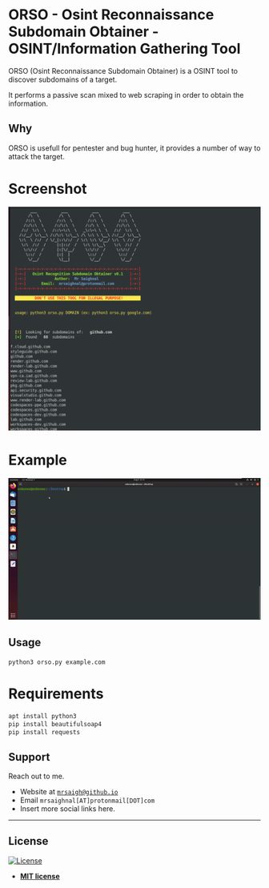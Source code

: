 # ORSO - Osint Reconnaissance Subdomain Obtainer - OSINT/Information Gathering Tool

ORSO (Osint Reconnaissance Subdomain Obtainer) is a OSINT tool to discover subdomains of a target.

It performs a passive scan mixed to web scraping in order to obtain the information.

## Why

ORSO is usefull for pentester and bug hunter, it provides a number of way to attack the target.

# Screenshot

![](https://github.com/MrSaighnal/ORSO/blob/master/images/screen.png)

# Example

![](https://github.com/MrSaighnal/ORSO/blob/master/images/usage.gif)



## Usage

`python3 orso.py example.com`

# Requirements

```
apt install python3
pip install beautifulsoap4
pip install requests
```

## Support

Reach out to me.

- Website at <a href="http://mrsaigh@github.io" target="_blank">`mrsaigh@github.io`</a>
- Email `mrsaighnal[AT]protonmail[DOT]com`
- Insert more social links here.

---

## License

[![License](http://img.shields.io/:license-mit-blue.svg?style=flat-square)](http://badges.mit-license.org)

- **[MIT license](http://opensource.org/licenses/mit-license.php)**

